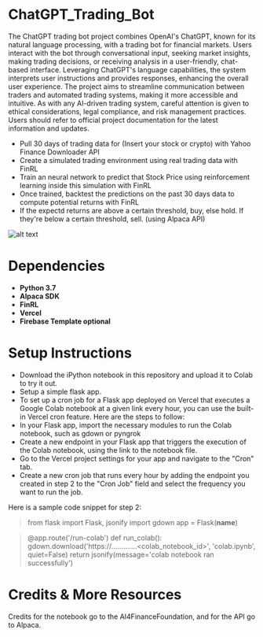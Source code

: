 # ChatGPT_Trading_Bot

The ChatGPT trading bot project combines OpenAI's ChatGPT, known for its natural language processing, with a trading bot for financial markets. Users interact with the bot through conversational input, seeking market insights, making trading decisions, or receiving analysis in a user-friendly, chat-based interface. Leveraging ChatGPT's language capabilities, the system interprets user instructions and provides responses, enhancing the overall user experience. The project aims to streamline communication between traders and automated trading systems, making it more accessible and intuitive. As with any AI-driven trading system, careful attention is given to ethical considerations, legal compliance, and risk management practices. Users should refer to official project documentation for the latest information and updates.

* Pull 30 days of trading data for (Insert your stock or crypto) with Yahoo Finance Downloader API
* Create a simulated trading environment using real trading data with FinRL
* Train an neural network to predict that Stock Price using reinforcement learning inside this simulation with FinRL
* Once trained, backtest the predictions on the past 30 days data to compute potential returns with FinRL
* If the expectd returns are above a certain threshold, buy, else hold. If they're below a certain threshold, sell. (using Alpaca API)

<img src="https://camo.githubusercontent.com/b0ebbb985cd4de4f5944305231d225d512cdee29d35448cb1a3b18a1b82dfd59/68747470733a2f2f692e6962622e636f2f344b4a783979302f53637265656e2d53686f742d323032332d30312d31332d61742d31302d30342d33392d414d2e706e67" alt="alt text" data-canonical-src="https://i.ibb.co/4KJx9y0/Screen-Shot-2023-01-13-at-10-04-39-AM.png" style="max-width: 100%;">

# Dependencies
* **Python 3.7**
* **Alpaca SDK**
* **FinRL**
* **Vercel**
* **Firebase Template optional**

# Setup Instructions
*  Download the iPython notebook in this repository and upload it to Colab to try it out.
* Setup a simple flask app.
* To set up a cron job for a Flask app deployed on Vercel that executes a Google Colab notebook at a given link every hour, you can use the built-in Vercel cron feature. Here are the steps to follow:
* In your Flask app, import the necessary modules to run the Colab notebook, such as gdown or pyngrok
* Create a new endpoint in your Flask app that triggers the execution of the Colab notebook, using the link to the notebook file.
* Go to the Vercel project settings for your app and navigate to the "Cron" tab.
* Create a new cron job that runs every hour by adding the endpoint you created in step 2 to the "Cron Job" field and select the frequency you want to run the job.

Here is a sample code snippet for step 2:


> from flask import Flask, jsonify
> import gdown
> app = Flask(__name__)

> @app.route('/run-colab')
> def run_colab():
  >  gdown.download('https://.............<colab_notebook_id>', 'colab.ipynb', quiet=False)
   > return jsonify(message='colab notebook ran successfully')

# Credits & More Resources
Credits for the notebook go to the AI4FinanceFoundation, and for the API go to Alpaca.
